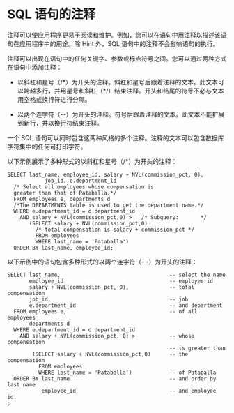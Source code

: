 SQL 语句的注释 
==============================



注释可以使应用程序更易于阅读和维护。例如，您可以在语句中用注释以描述该语句在应用程序中的用途。除 Hint 外，SQL 语句中的注释不会影响语句的执行。

注释可以出现在语句中的任何关键字、参数或标点符号之间。您可以通过两种方式在语句中添加注释：

* 以斜杠和星号（/\*）为开头的注释。斜杠和星号后跟着注释的文本。此文本可以跨越多行，并用星号和斜杠（\*/）结束注释。开头和结尾的符号不必与文本用空格或换行符进行分隔。

  

* 以两个连字符（--）为开头的注释。符号后跟着注释的文本。此文本不能扩展到新行，并以换行符结束注释。

  




一个 SQL 语句可以同时包含这两种风格的多个注释。注释的文本可以包含数据库字符集中的任何可打印字符。

以下示例展示了多种形式的以斜杠和星号（/\*）为开头的注释：

    SELECT last_name, employee_id, salary + NVL(commission_pct, 0), 
                job_id, e.department_id
      /* Select all employees whose compensation is
      greater than that of Pataballa.*/
      FROM employees e, departments d
      /*The DEPARTMENTS table is used to get the department name.*/
      WHERE e.department_id = d.department_id
        AND salary + NVL(commission_pct,0) >   /* Subquery:       */
           (SELECT salary + NVL(commission_pct,0)
             /* total compensation is salary + commission_pct */
             FROM employees 
             WHERE last_name = 'Pataballa')
      ORDER BY last_name, employee_id;



以下示例中的语句包含多种形式的以两个连字符（- -）为开头的注释：

    SELECT last_name,                                   -- select the name
           employee_id                                  -- employee id
           salary + NVL(commission_pct, 0),             -- total compensation
           job_id,                                      -- job
           e.department_id                              -- and department
      FROM employees e,                                 -- of all employees
           departments d
      WHERE e.department_id = d.department_id
        AND salary + NVL(commission_pct, 0) >           -- whose compensation 
                                                        -- is greater than
            (SELECT salary + NVL(commission_pct,0)      -- the compensation
              FROM employees 
              WHERE last_name = 'Pataballa')            -- of Pataballa
      ORDER BY last_name                                -- and order by last name
               employee_id                              -- and employee id.
    ;


